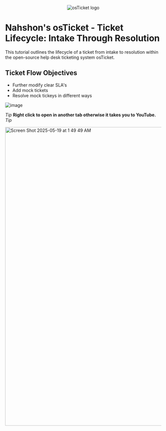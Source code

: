 <p align="center">
<img src="https://i.imgur.com/Clzj7Xs.png" alt="osTicket logo"/>
</p>

<h1>Nahshon's osTicket - Ticket Lifecycle: Intake Through Resolution</h1>
This tutorial outlines the lifecycle of a ticket from intake to resolution within the open-source help desk ticketing system osTicket.<br />



<h2>Ticket Flow Objectives</h2>

- Further modify clear SLA's
- Add mock tickets
- Resolve mock tickeys in different ways





![image](https://github.com/user-attachments/assets/f8c23556-c8e7-402c-9739-1de83c8ad9aa)  

*Tip* <b>Right click to open in another tab otherwise it takes you to YouTube.</b> *Tip*


<a href="https://www.youtube.com/watch?v=QItbNVt6Kb8&t=730s">     <img width="961" alt="Screen Shot 2025-05-19 at 1 49 49 AM" src="https://github.com/user-attachments/assets/fa48ba4c-09d2-4cde-810b-c6abc6ed58ae" />
                  
   
 </a>
